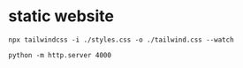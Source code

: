 # static website

`npx tailwindcss -i ./styles.css -o ./tailwind.css --watch`

`python -m http.server 4000`
